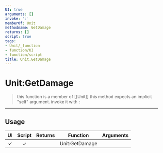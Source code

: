 ```yaml
---
UI: true
arguments: []
invoke: ':'
memberOf: Unit
methodname: GetDamage
returns: []
script: true
tags:
- Unit/_function
- function/UI
- function/script
title: Unit.GetDamage
---
```

# Unit:GetDamage
> this function is a member of [[Unit]]
> this method expects an implicit "self" argument. invoke it with `:`
-----
## Usage
|  UI | Script | Returns | Function | Arguments |
|:---:|:------:|-------:|:--------:|:---------|
|✓|✓||Unit:GetDamage||
